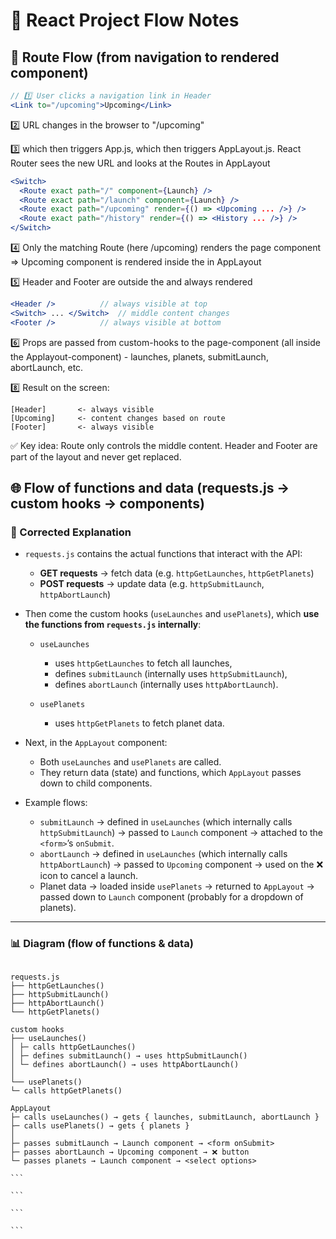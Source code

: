 # 🚀 React Project Flow Notes

## 🔄 Route Flow (from navigation to rendered component)

```jsx
// 1️⃣ User clicks a navigation link in Header
<Link to="/upcoming">Upcoming</Link>
```

2️⃣ URL changes in the browser to "/upcoming"

3️⃣ which then triggers App.js, which then triggers AppLayout.js. React Router sees the new URL and looks at the Routes in AppLayout

```jsx
<Switch>
  <Route exact path="/" component={Launch} />
  <Route exact path="/launch" component={Launch} />
  <Route exact path="/upcoming" render={() => <Upcoming ... />} />
  <Route exact path="/history" render={() => <History ... />} />
</Switch>
```

4️⃣ Only the matching Route (here /upcoming) renders the page component
=> Upcoming component is rendered inside the <Switch> in AppLayout

5️⃣ Header and Footer are outside the <Switch> and always rendered

```jsx
<Header />          // always visible at top
<Switch> ... </Switch>  // middle content changes
<Footer />          // always visible at bottom
```

6️⃣ Props are passed from custom-hooks to the page-component (all inside the Applayout-component) - launches, planets, submitLaunch, abortLaunch, etc.

8️⃣ Result on the screen:

    [Header]       <- always visible
    [Upcoming]     <- content changes based on route
    [Footer]       <- always visible

✅ Key idea: Route only controls the middle content.
Header and Footer are part of the layout and never get replaced.

## 🌐 Flow of functions and data (requests.js → custom hooks → components)

### 📝 Corrected Explanation

- `requests.js` contains the actual functions that interact with the API:

  - **GET requests** → fetch data (e.g. `httpGetLaunches`, `httpGetPlanets`)
  - **POST requests** → update data (e.g. `httpSubmitLaunch`, `httpAbortLaunch`)

- Then come the custom hooks (`useLaunches` and `usePlanets`), which **use the functions from `requests.js` internally**:

  - `useLaunches`

    - uses `httpGetLaunches` to fetch all launches,
    - defines `submitLaunch` (internally uses `httpSubmitLaunch`),
    - defines `abortLaunch` (internally uses `httpAbortLaunch`).

  - `usePlanets`

    - uses `httpGetPlanets` to fetch planet data.

- Next, in the `AppLayout` component:

  - Both `useLaunches` and `usePlanets` are called.
  - They return data (state) and functions, which `AppLayout` passes down to child components.

- Example flows:

  - `submitLaunch` → defined in `useLaunches` (which internally calls `httpSubmitLaunch`) → passed to `Launch` component → attached to the `<form>`’s `onSubmit`.
  - `abortLaunch` → defined in `useLaunches` (which internally calls `httpAbortLaunch`) → passed to `Upcoming` component → used on the ❌ icon to cancel a launch.
  - Planet data → loaded inside `usePlanets` → returned to `AppLayout` → passed down to `Launch` component (probably for a dropdown of planets).

---

### 📊 Diagram (flow of functions & data)

````

requests.js
├── httpGetLaunches()
├── httpSubmitLaunch()
├── httpAbortLaunch()
└── httpGetPlanets()

custom hooks
├── useLaunches()
│ ├─ calls httpGetLaunches()
│ ├─ defines submitLaunch() → uses httpSubmitLaunch()
│ └─ defines abortLaunch() → uses httpAbortLaunch()
│
└── usePlanets()
└─ calls httpGetPlanets()

AppLayout
├─ calls useLaunches() → gets { launches, submitLaunch, abortLaunch }
├─ calls usePlanets() → gets { planets }
│
├─ passes submitLaunch → Launch component → <form onSubmit>
├─ passes abortLaunch → Upcoming component → ❌ button
└─ passes planets → Launch component → <select options>

```

```

```

```
````
